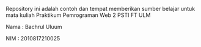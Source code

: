 Repository ini adalah contoh dan tempat memberikan sumber belajar untuk mata kuliah Praktikum Pemrograman Web 2 PSTI FT ULM

Nama : Bachrul Uluum

NIM : 2010817210025
